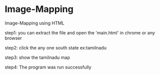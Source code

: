 # Image-Mapping

Image-Mapping using HTML 

step1: you can extract the file and open the 'main.html' in chrome or any browser

step2: click the any one south state ex:tamilnadu

step3: show the tamilnadu map

step4: The program was run successfully
